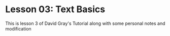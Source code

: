# Lesson 03: Text Basics

This is lesson 3 of David Gray's Tutorial along with some personal notes and modification
